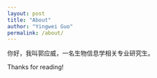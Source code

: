 ```yaml
---
layout: post
title: "About"
author: "Yingwei Guo"
permalink: /about/
---
```


你好，我叫郭应威，一名生物信息学相关专业研究生。

Thanks for reading!
